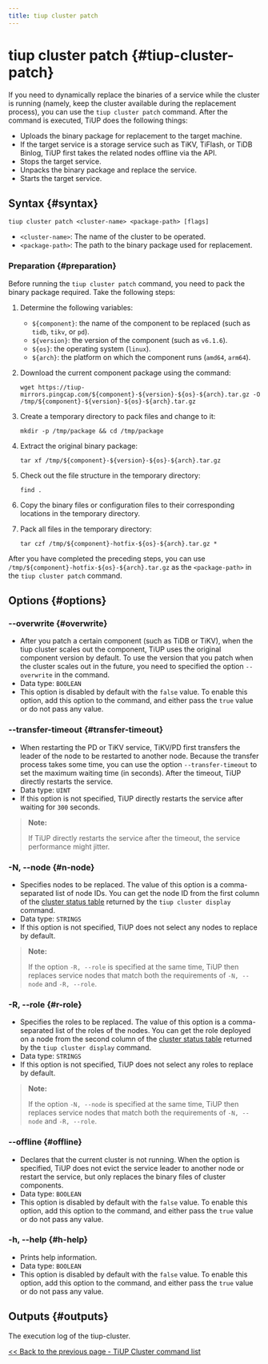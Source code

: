 ```yaml
---
title: tiup cluster patch
---
```


# tiup cluster patch {#tiup-cluster-patch}

If you need to dynamically replace the binaries of a service while the cluster is running (namely, keep the cluster available during the replacement process), you can use the `tiup cluster patch` command. After the command is executed, TiUP does the following things:

-   Uploads the binary package for replacement to the target machine.
-   If the target service is a storage service such as TiKV, TiFlash, or TiDB Binlog, TiUP first takes the related nodes offline via the API.
-   Stops the target service.
-   Unpacks the binary package and replace the service.
-   Starts the target service.

## Syntax {#syntax}

```shell
tiup cluster patch <cluster-name> <package-path> [flags]
```

-   `<cluster-name>`: The name of the cluster to be operated.
-   `<package-path>`: The path to the binary package used for replacement.

### Preparation {#preparation}

Before running the `tiup cluster patch` command, you need to pack the binary package required. Take the following steps:

1.  Determine the following variables:

    -   `${component}`: the name of the component to be replaced (such as `tidb`, `tikv`, or `pd`).
    -   `${version}`: the version of the component (such as `v6.1.6`).
    -   `${os}`: the operating system (`linux`).
    -   `${arch}`: the platform on which the component runs (`amd64`, `arm64`).

2.  Download the current component package using the command:

    ```shell
    wget https://tiup-mirrors.pingcap.com/${component}-${version}-${os}-${arch}.tar.gz -O /tmp/${component}-${version}-${os}-${arch}.tar.gz
    ```

3.  Create a temporary directory to pack files and change to it:

    ```shell
    mkdir -p /tmp/package && cd /tmp/package
    ```

4.  Extract the original binary package:

    ```shell
    tar xf /tmp/${component}-${version}-${os}-${arch}.tar.gz
    ```

5.  Check out the file structure in the temporary directory:

    ```shell
    find .
    ```

6.  Copy the binary files or configuration files to their corresponding locations in the temporary directory.

7.  Pack all files in the temporary directory:

    ```shell
    tar czf /tmp/${component}-hotfix-${os}-${arch}.tar.gz *
    ```

After you have completed the preceding steps, you can use `/tmp/${component}-hotfix-${os}-${arch}.tar.gz` as the `<package-path>` in the `tiup cluster patch` command.

## Options {#options}

### --overwrite {#overwrite}

-   After you patch a certain component (such as TiDB or TiKV), when the tiup cluster scales out the component, TiUP uses the original component version by default. To use the version that you patch when the cluster scales out in the future, you need to specified the option `--overwrite` in the command.
-   Data type: `BOOLEAN`
-   This option is disabled by default with the `false` value. To enable this option, add this option to the command, and either pass the `true` value or do not pass any value.

### --transfer-timeout {#transfer-timeout}

-   When restarting the PD or TiKV service, TiKV/PD first transfers the leader of the node to be restarted to another node. Because the transfer process takes some time, you can use the option `--transfer-timeout` to set the maximum waiting time (in seconds). After the timeout, TiUP directly restarts the service.
-   Data type: `UINT`
-   If this option is not specified, TiUP directly restarts the service after waiting for `300` seconds.

> **Note:**
>
> If TiUP directly restarts the service after the timeout, the service performance might jitter.

### -N, --node {#n-node}

-   Specifies nodes to be replaced. The value of this option is a comma-separated list of node IDs. You can get the node ID from the first column of the [cluster status table](/tiup/tiup-component-cluster-display.md) returned by the `tiup cluster display` command.
-   Data type: `STRINGS`
-   If this option is not specified, TiUP does not select any nodes to replace by default.

> **Note:**
>
> If the option `-R, --role` is specified at the same time, TiUP then replaces service nodes that match both the requirements of `-N, --node` and `-R, --role`.

### -R, --role {#r-role}

-   Specifies the roles to be replaced. The value of this option is a comma-separated list of the roles of the nodes. You can get the role deployed on a node from the second column of the [cluster status table](/tiup/tiup-component-cluster-display.md) returned by the `tiup cluster display` command.
-   Data type: `STRINGS`
-   If this option is not specified, TiUP does not select any roles to replace by default.

> **Note:**
>
> If the option `-N, --node` is specified at the same time, TiUP then replaces service nodes that match both the requirements of `-N, --node` and `-R, --role`.

### --offline {#offline}

-   Declares that the current cluster is not running. When the option is specified, TiUP does not evict the service leader to another node or restart the service, but only replaces the binary files of cluster components.
-   Data type: `BOOLEAN`
-   This option is disabled by default with the `false` value. To enable this option, add this option to the command, and either pass the `true` value or do not pass any value.

### -h, --help {#h-help}

-   Prints help information.
-   Data type: `BOOLEAN`
-   This option is disabled by default with the `false` value. To enable this option, add this option to the command, and either pass the `true` value or do not pass any value.

## Outputs {#outputs}

The execution log of the tiup-cluster.

[&#x3C;&#x3C; Back to the previous page - TiUP Cluster command list](/tiup/tiup-component-cluster.md#command-list)
